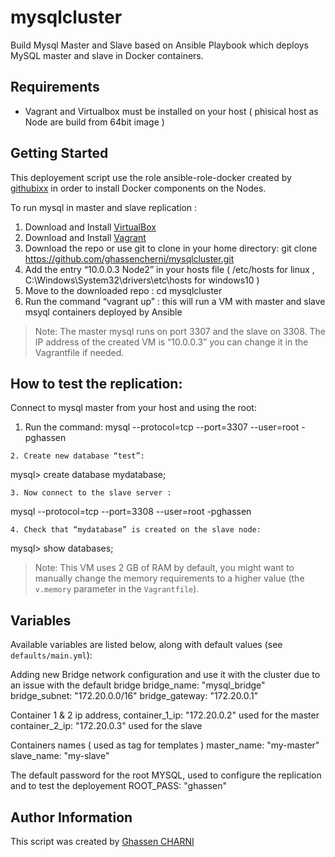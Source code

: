 # mysqlcluster
Build Mysql Master and Slave based on Ansible Playbook which deploys MySQL master and slave in Docker containers.


## Requirements

- Vagrant and Virtualbox must be installed on your host ( phisical host as Node are build from 64bit image ) 

## Getting Started

This deployement script use the role ansible-role-docker created by [githubixx](https://github.com/githubixx) in order to install Docker components on the Nodes.

To run mysql in master and slave replication :

  1. Download and Install [VirtualBox](https://www.virtualbox.org/wiki/Downloads)
  2. Download and Install [Vagrant](https://www.vagrantup.com/downloads.html)
  3. Download the repo or use git to clone in your home directory: git clone https://github.com/ghassencherni/mysqlcluster.git
  4. Add the entry “10.0.0.3 Node2” in your hosts file ( /etc/hosts for linux , C:\Windows\System32\drivers\etc\hosts for windows10 )
  5. Move to the downloaded repo : cd mysqlcluster
  6. Run the command “vagrant up” : this will run a VM with master and slave msyql containers deployed by Ansible

> Note: 
The master mysql  runs on port 3307 and the slave on 3308.
The IP address of the created VM is “10.0.0.3” you can change it in the Vagrantfile if needed.
 
## How to test the replication:
Connect to mysql master from your host and using the root:
   1. Run the command:
mysql --protocol=tcp --port=3307 --user=root -pghassen
    
    2. Create new database “test”:
mysql> create database mydatabase;

    3. Now connect to the slave server :
mysql --protocol=tcp --port=3308 --user=root -pghassen

    4. Check that “mydatabase” is created on the slave node:
mysql> show databases;

> Note: This VM uses 2 GB of RAM by default, you might want to manually change the memory requirements to a higher value (the `v.memory` parameter in the `Vagrantfile`).

## Variables

Available variables are listed below, along with default values (see `defaults/main.yml`):

Adding new Bridge network configuration and use it with the cluster due to an issue with the default bridge 
    bridge_name: "mysql_bridge"
    bridge_subnet: "172.20.0.0/16"
    bridge_gateway: "172.20.0.1"

Container 1 & 2 ip address, 
    container_1_ip: "172.20.0.2"  used for the master
    container_2_ip: "172.20.0.3"  used for the slave

Containers names ( used as tag for templates )
    master_name: "my-master"
    slave_name: "my-slave"

The default password for the root MYSQL, used to configure the replication and to test the deployement 
    ROOT_PASS: "ghassen" 

## Author Information

This script  was created by [Ghassen CHARNI](https://github.com/ghassencherni/)

